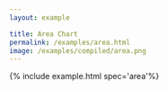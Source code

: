 ```yaml
---
layout: example

title: Area Chart
permalink: /examples/area.html
image: /examples/compiled/area.png
---
```




{% include example.html spec='area'%}
